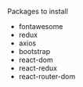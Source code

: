 Packages to install
- fontawesome
- redux
- axios
- bootstrap
- react-dom
- react-redux
- react-router-dom

